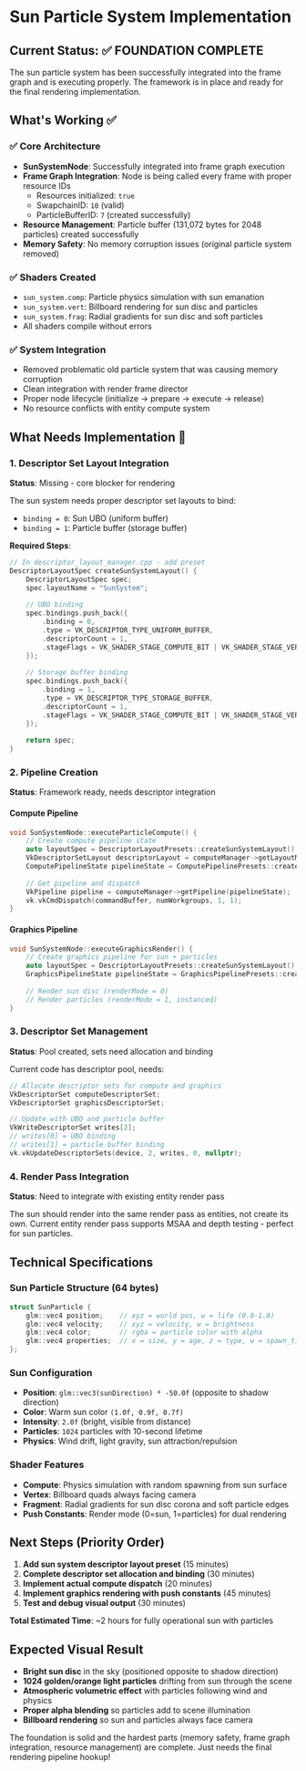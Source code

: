 # Sun Particle System Implementation

## Current Status: ✅ FOUNDATION COMPLETE

The sun particle system has been successfully integrated into the frame graph and is executing properly. The framework is in place and ready for the final rendering implementation.

## What's Working ✅

### ✅ Core Architecture
- **SunSystemNode**: Successfully integrated into frame graph execution
- **Frame Graph Integration**: Node is being called every frame with proper resource IDs
  - Resources initialized: `true`
  - SwapchainID: `10` (valid)
  - ParticleBufferID: `7` (created successfully)
- **Resource Management**: Particle buffer (131,072 bytes for 2048 particles) created successfully
- **Memory Safety**: No memory corruption issues (original particle system removed)

### ✅ Shaders Created
- `sun_system.comp`: Particle physics simulation with sun emanation
- `sun_system.vert`: Billboard rendering for sun disc and particles
- `sun_system.frag`: Radial gradients for sun disc and soft particles
- All shaders compile without errors

### ✅ System Integration
- Removed problematic old particle system that was causing memory corruption
- Clean integration with render frame director
- Proper node lifecycle (initialize → prepare → execute → release)
- No resource conflicts with entity compute system

## What Needs Implementation 🚧

### 1. Descriptor Set Layout Integration
**Status**: Missing - core blocker for rendering

The sun system needs proper descriptor set layouts to bind:
- `binding = 0`: Sun UBO (uniform buffer)
- `binding = 1`: Particle buffer (storage buffer)

**Required Steps**:
```cpp
// In descriptor_layout_manager.cpp - add preset
DescriptorLayoutSpec createSunSystemLayout() {
    DescriptorLayoutSpec spec;
    spec.layoutName = "SunSystem";
    
    // UBO binding
    spec.bindings.push_back({
        .binding = 0,
        .type = VK_DESCRIPTOR_TYPE_UNIFORM_BUFFER,
        .descriptorCount = 1,
        .stageFlags = VK_SHADER_STAGE_COMPUTE_BIT | VK_SHADER_STAGE_VERTEX_BIT
    });
    
    // Storage buffer binding  
    spec.bindings.push_back({
        .binding = 1,
        .type = VK_DESCRIPTOR_TYPE_STORAGE_BUFFER,
        .descriptorCount = 1,
        .stageFlags = VK_SHADER_STAGE_COMPUTE_BIT | VK_SHADER_STAGE_VERTEX_BIT
    });
    
    return spec;
}
```

### 2. Pipeline Creation
**Status**: Framework ready, needs descriptor integration

#### Compute Pipeline
```cpp
void SunSystemNode::executeParticleCompute() {
    // Create compute pipeline state
    auto layoutSpec = DescriptorLayoutPresets::createSunSystemLayout();
    VkDescriptorSetLayout descriptorLayout = computeManager->getLayoutManager()->getLayout(layoutSpec);
    ComputePipelineState pipelineState = ComputePipelinePresets::createSunParticleState(descriptorLayout);
    
    // Get pipeline and dispatch
    VkPipeline pipeline = computeManager->getPipeline(pipelineState);
    vk.vkCmdDispatch(commandBuffer, numWorkgroups, 1, 1);
}
```

#### Graphics Pipeline  
```cpp
void SunSystemNode::executeGraphicsRender() {
    // Create graphics pipeline for sun + particles
    auto layoutSpec = DescriptorLayoutPresets::createSunSystemLayout();
    GraphicsPipelineState pipelineState = GraphicsPipelinePresets::createSunRenderingState(layoutSpec);
    
    // Render sun disc (renderMode = 0)
    // Render particles (renderMode = 1, instanced)
}
```

### 3. Descriptor Set Management
**Status**: Pool created, sets need allocation and binding

Current code has descriptor pool, needs:
```cpp
// Allocate descriptor sets for compute and graphics
VkDescriptorSet computeDescriptorSet;
VkDescriptorSet graphicsDescriptorSet;

// Update with UBO and particle buffer
VkWriteDescriptorSet writes[2];
// writes[0] = UBO binding
// writes[1] = particle buffer binding
vk.vkUpdateDescriptorSets(device, 2, writes, 0, nullptr);
```

### 4. Render Pass Integration
**Status**: Need to integrate with existing entity render pass

The sun should render into the same render pass as entities, not create its own.
Current entity render pass supports MSAA and depth testing - perfect for sun particles.

## Technical Specifications

### Sun Particle Structure (64 bytes)
```cpp
struct SunParticle {
    glm::vec4 position;    // xyz = world pos, w = life (0.0-1.0)  
    glm::vec4 velocity;    // xyz = velocity, w = brightness
    glm::vec4 color;       // rgba = particle color with alpha
    glm::vec4 properties;  // x = size, y = age, z = type, w = spawn_timer
};
```

### Sun Configuration
- **Position**: `glm::vec3(sunDirection) * -50.0f` (opposite to shadow direction)
- **Color**: Warm sun color `(1.0f, 0.9f, 0.7f)` 
- **Intensity**: `2.0f` (bright, visible from distance)
- **Particles**: `1024` particles with 10-second lifetime
- **Physics**: Wind drift, light gravity, sun attraction/repulsion

### Shader Features
- **Compute**: Physics simulation with random spawning from sun surface
- **Vertex**: Billboard quads always facing camera
- **Fragment**: Radial gradients for sun disc corona and soft particle edges
- **Push Constants**: Render mode (0=sun, 1=particles) for dual rendering

## Next Steps (Priority Order)

1. **Add sun system descriptor layout preset** (15 minutes)
2. **Complete descriptor set allocation and binding** (30 minutes)  
3. **Implement actual compute dispatch** (20 minutes)
4. **Implement graphics rendering with push constants** (45 minutes)
5. **Test and debug visual output** (30 minutes)

**Total Estimated Time**: ~2 hours for fully operational sun with particles

## Expected Visual Result

- **Bright sun disc** in the sky (positioned opposite to shadow direction)
- **1024 golden/orange light particles** drifting from sun through the scene
- **Atmospheric volumetric effect** with particles following wind and physics
- **Proper alpha blending** so particles add to scene illumination
- **Billboard rendering** so sun and particles always face camera

The foundation is solid and the hardest parts (memory safety, frame graph integration, resource management) are complete. Just needs the final rendering pipeline hookup!